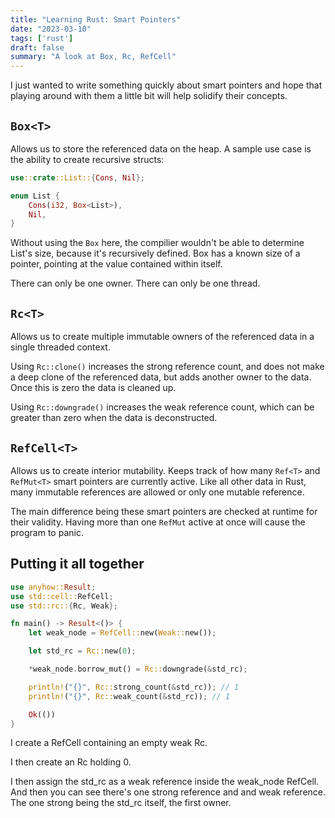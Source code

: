 ```yaml
---
title: "Learning Rust: Smart Pointers"
date: "2023-03-10"
tags: ['rust']
draft: false
summary: "A look at Box, Rc, RefCell"
---
```


I just wanted to write something quickly about smart pointers and hope that playing around with them a little bit will help solidify their concepts.

## `Box<T>`
Allows us to store the referenced data on the heap. A sample use case is the ability to create recursive structs:

```rust
use::crate::List::{Cons, Nil};

enum List {
    Cons(i32, Box<List>),
    Nil,
}
```

Without using the `Box` here, the compilier wouldn't be able to determine List's size, because it's recursively defined. Box has a known size of a pointer, pointing at the value contained within itself.

There can only be one owner. There can only be one thread.

## `Rc<T>`

Allows us to create multiple immutable owners of the referenced data in a single threaded context.

Using ```Rc::clone()``` increases the strong reference count, and does not make a deep clone of the referenced data, but adds another owner to the data. Once this is zero the data is cleaned up.

Using ```Rc::downgrade()``` increases the weak reference count, which can be greater than zero when the data is deconstructed.

## `RefCell<T>`

Allows us to create interior mutability. Keeps track of how many `Ref<T>` and `RefMut<T>` smart pointers are currently active. Like all other data in Rust, many immutable references are allowed or only one mutable reference.

The main difference being these smart pointers are checked at runtime for their validity. Having more than one ```RefMut``` active at once will cause the program to panic.

## Putting it all together

```rust
use anyhow::Result;
use std::cell::RefCell;
use std::rc::{Rc, Weak};

fn main() -> Result<()> {
    let weak_node = RefCell::new(Weak::new());

    let std_rc = Rc::new(0);

    *weak_node.borrow_mut() = Rc::downgrade(&std_rc);

    println!("{}", Rc::strong_count(&std_rc)); // 1
    println!("{}", Rc::weak_count(&std_rc)); // 1

    Ok(())
}
```
I create a RefCell containing an empty weak Rc.

I then create an Rc holding 0.

I then assign the std_rc as a weak reference inside the weak_node RefCell. And then you can see there's one strong reference and and weak reference. The one strong being the std_rc itself, the first owner.
